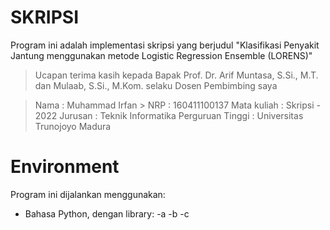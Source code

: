 # SKRIPSI 

Program ini adalah implementasi skripsi yang berjudul "Klasifikasi Penyakit Jantung menggunakan metode Logistic Regression Ensemble (LORENS)"

> Ucapan terima kasih kepada Bapak Prof. Dr. Arif Muntasa, S.Si., M.T. dan Mulaab, S.Si., M.Kom. selaku Dosen Pembimbing saya

> Nama : Muhammad Irfan > NRP : 160411100137
> Mata kuliah : Skripsi - 2022
> Jurusan : Teknik Informatika
> Perguruan Tinggi : Universitas Trunojoyo Madura

# Environment

Program ini dijalankan menggunakan:

- Bahasa Python, dengan library:
  -a
  -b
  -c
